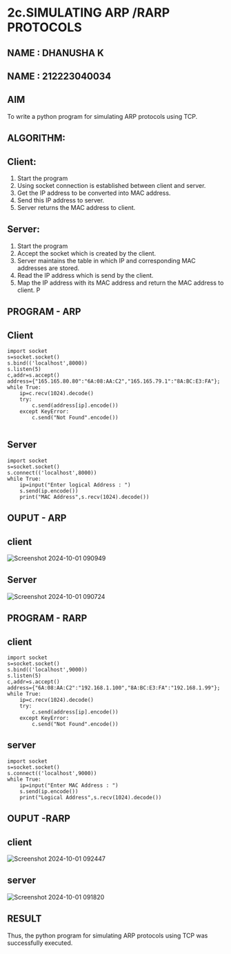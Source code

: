 # 2c.SIMULATING ARP /RARP PROTOCOLS
## NAME : DHANUSHA K
## NAME : 212223040034
## AIM
To write a python program for simulating ARP protocols using TCP.
## ALGORITHM:
## Client:
1. Start the program
2. Using socket connection is established between client and server.
3. Get the IP address to be converted into MAC address.
4. Send this IP address to server.
5. Server returns the MAC address to client.
## Server:
1. Start the program
2. Accept the socket which is created by the client.
3. Server maintains the table in which IP and corresponding MAC addresses are
stored.
4. Read the IP address which is send by the client.
5. Map the IP address with its MAC address and return the MAC address to client.
P
## PROGRAM - ARP
## Client
```
import socket
s=socket.socket()
s.bind(('localhost',8000))
s.listen(5)
c,addr=s.accept()
address={"165.165.80.80":"6A:08:AA:C2","165.165.79.1":"8A:BC:E3:FA"};
while True:
    ip=c.recv(1024).decode()
    try:
        c.send(address[ip].encode())
    except KeyError:
        c.send("Not Found".encode()) 


```
## Server
```
import socket
s=socket.socket()
s.connect(('localhost',8000))
while True:
    ip=input("Enter logical Address : ")
    s.send(ip.encode())
    print("MAC Address",s.recv(1024).decode())
```
## OUPUT - ARP
## client
![Screenshot 2024-10-01 090949](https://github.com/user-attachments/assets/6d272839-4cad-457f-b32d-a2d673d3bca9)

## Server
![Screenshot 2024-10-01 090724](https://github.com/user-attachments/assets/2718b53d-cec0-4ab4-8ee5-b582985ffa40)

## PROGRAM - RARP

## client
```
import socket
s=socket.socket()
s.bind(('localhost',9000))
s.listen(5)
c,addr=s.accept()
address={"6A:08:AA:C2":"192.168.1.100","8A:BC:E3:FA":"192.168.1.99"};
while True:
    ip=c.recv(1024).decode()
    try:
        c.send(address[ip].encode())
    except KeyError:
        c.send("Not Found".encode()) 

```
## server
```
import socket
s=socket.socket()
s.connect(('localhost',9000))
while True:
    ip=input("Enter MAC Address : ")
    s.send(ip.encode())
    print("Logical Address",s.recv(1024).decode())
```
## OUPUT -RARP
## client
![Screenshot 2024-10-01 092447](https://github.com/user-attachments/assets/779eafe4-6881-497e-8fd0-890562589ac3)

## server
![Screenshot 2024-10-01 091820](https://github.com/user-attachments/assets/094f0513-640c-4e4b-9e27-b3d24c4b0d37)

## RESULT
Thus, the python program for simulating ARP protocols using TCP was successfully 
executed.
